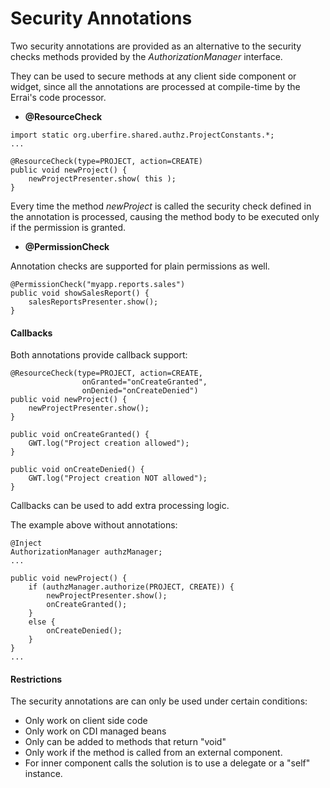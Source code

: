 # Security Annotations

Two security annotations are provided as an alternative to the security checks methods provided by the _AuthorizationManager_ interface.

They can be used to secure methods at any client side component or widget, since all the annotations are processed at compile-time by the Errai's code processor.

* **@ResourceCheck**

```
import static org.uberfire.shared.authz.ProjectConstants.*;
...

@ResourceCheck(type=PROJECT, action=CREATE)
public void newProject() {
    newProjectPresenter.show( this );
}
```

Every time the method _newProject_ is called the security check defined in the annotation is processed, causing the method body to be executed only if the permission is granted.


* **@PermissionCheck**

Annotation checks are supported for plain permissions as well.

```
@PermissionCheck("myapp.reports.sales")
public void showSalesReport() {
    salesReportsPresenter.show();
}
```

#### Callbacks

Both annotations provide callback support:

```
@ResourceCheck(type=PROJECT, action=CREATE,
                onGranted="onCreateGranted",
                onDenied="onCreateDenied")
public void newProject() {
    newProjectPresenter.show();
}

public void onCreateGranted() {
    GWT.log("Project creation allowed");
}

public void onCreateDenied() {
    GWT.log("Project creation NOT allowed");
}
```

Callbacks can be used to add extra processing logic.

The example above without annotations:

```
@Inject
AuthorizationManager authzManager;
...

public void newProject() {
    if (authzManager.authorize(PROJECT, CREATE)) {
        newProjectPresenter.show();
        onCreateGranted();
    }
    else {
        onCreateDenied();
    }
}
...
```

#### Restrictions

The security annotations are can only be used under certain conditions:

* Only work on client side code
* Only work on CDI managed beans
* Only can be added to methods that return "void"
* Only work if the method is called from an external component.
* For inner component calls the solution is to use a delegate or a "self" instance.


